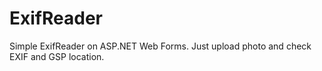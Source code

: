 # ExifReader
Simple  ExifReader on ASP.NET Web Forms. Just upload photo and check EXIF and GSP location.
